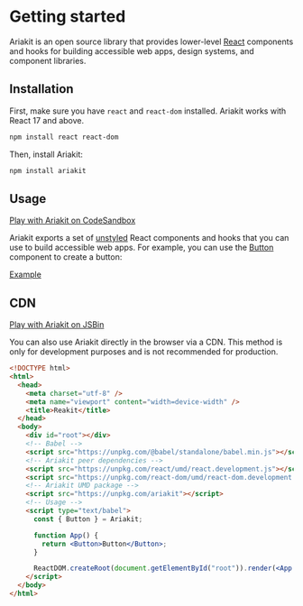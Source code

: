 # Getting started

<p data-description>
  Ariakit is an open source library that provides lower-level <a href="https://reactjs.org">React</a> components and hooks for building accessible web apps, design systems, and component libraries.
</p>

## Installation

First, make sure you have `react` and `react-dom` installed. Ariakit works with React 17 and above.

```sh
npm install react react-dom
```

Then, install Ariakit:

```sh
npm install ariakit
```

## Usage

<div class="note">

[Play with Ariakit on CodeSandbox](https://codesandbox.io/s/m4n32vjkoj)

</div>

Ariakit exports a set of [unstyled](/guide/styling) React components and hooks that you can use to build accessible web apps. For example, you can use the [Button](/components/button) component to create a button:

<a href="../packages/ariakit/src/button/__examples__/button/index.tsx" data-playground>Example</a>

## CDN

<div class="note">

[Play with Ariakit on JSBin](https://jsbin.com/tolamacagu/edit?html,output)

</div>

You can also use Ariakit directly in the browser via a CDN. This method is only for development purposes and is not recommended for production.

```html
<!DOCTYPE html>
<html>
  <head>
    <meta charset="utf-8" />
    <meta name="viewport" content="width=device-width" />
    <title>Reakit</title>
  </head>
  <body>
    <div id="root"></div>
    <!-- Babel -->
    <script src="https://unpkg.com/@babel/standalone/babel.min.js"></script>
    <!-- Ariakit peer dependencies -->
    <script src="https://unpkg.com/react/umd/react.development.js"></script>
    <script src="https://unpkg.com/react-dom/umd/react-dom.development.js"></script>
    <!-- Ariakit UMD package -->
    <script src="https://unpkg.com/ariakit"></script>
    <!-- Usage -->
    <script type="text/babel">
      const { Button } = Ariakit;

      function App() {
        return <Button>Button</Button>;
      }

      ReactDOM.createRoot(document.getElementById("root")).render(<App />);
    </script>
  </body>
</html>
```
